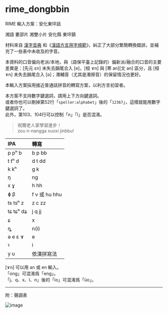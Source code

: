 # rime_dongbbin
 RIME 輸入方案：安化東坪話

湘語 婁邵片 湘雙小片 安化縣 東坪鎮

材料來自 [漢字音典](https://github.com/osfans/MCPDict) 和《[漢語方言用字規範](https://fangyanzi.vercel.app/)》，糾正了大部分繁簡轉換錯誤，並補充了一些表中未收及的字音。

本資料的口音偏向老派/本地，與（語保平臺上記錄的）偏新派/融合的口音的主要差異是：[先元 ɛn] 未失去韻尾合入 [e]，[桓 ɤn] 與 [寒 an][文 ən] 區分，且 [桓 ɤn] 未失去韻尾合入 [ə]；濁輔音（尤其是濁擦音）的保留情況也更好。

本輸入方案採用接近普通話拼音的轉寫方案，以利方言初習者。

本方案不支持數字鍵選詞，請用上下方向鍵選詞。<br>
或者你也可以刪掉第52行「`speller:alphabet`」後的「`12367`」，這樣就能用數字鍵選詞了。<br>
此外，第103、104行可以控制「n」「l」是否混淆。

> 祝爾老人家學習進步！<br>
> zou n-nangga xuoxi jinbbu!

|IPA|轉寫|
|:---|:---|
|p pʰ b|b p bb|
|t tʰ d|d t dd|
|k kʰ|g k|
|ŋ|ng|
|x ɣ|h hh|
|ɸ β|f v 或 hu hhu|
|ts tsʰ z|z c zz|
|tɕ tɕʰ dʑ|j q jj|
|ɕ|x|
|ȵ|n(i)|
|ə e ɛ ɤ|e|
|ɿ|i|
|y u|依漢拼寫法|

[ɤn] 可以用 an 或 en 輸入。<br>
「ong」可混淆爲「eng」。<br>
「j、q、x、l、n」後的「io」可混淆爲「üo」。

---
附：聲調表
	
![image](https://github.com/user-attachments/assets/eb0eea75-4be0-45f7-8154-900973feee6f)

